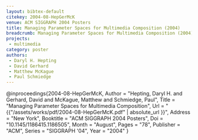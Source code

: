 ```yaml
---
layout: bibtex-default
citekey: 2004-08-HepGerMcK
venue: ACM SIGGRAPH 2004 Posters
title: Managing Parameter Spaces for Multimedia Composition (2004)
breadcrumb: Managing Parameter Spaces for Multimedia Composition (2004)
projects:
 - multimedia
category: poster
authors:
 - Daryl H. Hepting 
 - David Gerhard 
 - Matthew McKague 
 - Paul Schmiedge 
---
```

@inproceedings{2004-08-HepGerMcK,
	Author =  "Hepting, Daryl H. and Gerhard, David and McKague, Matthew and Schmiedge, Paul",
	Title =  "Managing Parameter Spaces for Multimedia Composition",
	Url = \"{{"/assets/works/pdf/2004-08-HepGerMcK.pdf" | absolute_url }}\",
	Address =  "New York",
	Booktitle =  "ACM SIGGRAPH 2004 Posters",
	Doi =  "10.1145/1186415.1186505",
	Month =  "August",
	Pages =  "78",
	Publisher =  "ACM",
	Series =  "SIGGRAPH '04",
	Year =  "2004"
}
